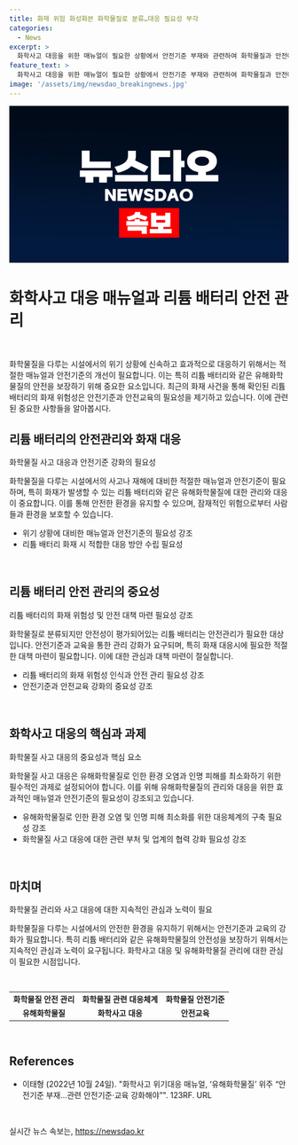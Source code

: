 ```yaml
---
title: 화재 위험 화성화븐 화학물질로 분류…대응 필요성 부각
categories:
  - News
excerpt: >
  화학사고 대응을 위한 매뉴얼이 필요한 상황에서 안전기준 부재와 관련하여 화학물질과 안전에 대한 강화된 교육이 필요하다는 지적이 나왔다. 특히, 리튬 배터리와 같은 일차전지의 안전기준이 없는 상황에서 안전한 관리가 필요하며, 최근 발생한 화재들을 고려할 때, 안전 대책이 필수적이라는 목소리가 커지고 있다. 향후에는 관련 기준과 교육을 강화하여 화학사고로부터 사람들과 환경을 보호할 수 있는 시스템을 구축해야 한다.
feature_text: >
  화학사고 대응을 위한 매뉴얼이 필요한 상황에서 안전기준 부재와 관련하여 화학물질과 안전에 대한 강화된 교육이 필요하다는 지적이 나왔다. 특히, 리튬 배터리와 같은 일차전지의 안전기준이 없는 상황에서 안전한 관리가 필요하며, 최근 발생한 화재들을 고려할 때, 안전 대책이 필수적이라는 목소리가 커지고 있다. 향후에는 관련 기준과 교육을 강화하여 화학사고로부터 사람들과 환경을 보호할 수 있는 시스템을 구축해야 한다.
image: '/assets/img/newsdao_breakingnews.jpg'
---
```


<p><img src="/assets/img/newsdao_breakingnews.jpg" alt="implanttips 속보" /></p>

<h1 data-ke-size="size26"><b>화학사고 대응 매뉴얼과 리튬 배터리 안전 관리</b></h1>

<p data-ke-size="size16">&nbsp;</p>

<p>화학물질을 다루는 시설에서의 위기 상황에 신속하고 효과적으로 대응하기 위해서는 적절한 매뉴얼과 안전기준의 개선이 필요합니다. 이는 특히 리튬 배터리와 같은 유해화학물질의 안전을 보장하기 위해 중요한 요소입니다. 최근의 화재 사건을 통해 확인된 리튬 배터리의 화재 위험성은 안전기준과 안전교육의 필요성을 제기하고 있습니다. 이에 관련된 중요한 사항들을 알아봅시다.</p>

<h2 data-ke-size="size24"><b>리튬 배터리의 안전관리와 화재 대응</b></h2>

<p data-ke-size="size16">화학물질 사고 대응과 안전기준 강화의 필요성</p>

<p>화학물질을 다루는 시설에서의 사고나 재해에 대비한 적절한 매뉴얼과 안전기준이 필요하며, 특히 화재가 발생할 수 있는 리튬 배터리와 같은 유해화학물질에 대한 관리와 대응이 중요합니다. 이를 통해 안전한 환경을 유지할 수 있으며, 잠재적인 위험으로부터 사람들과 환경을 보호할 수 있습니다.</p>

<ul>
<li>위기 상황에 대비한 매뉴얼과 안전기준의 필요성 강조</li>
<li>리튬 배터리 화재 시 적합한 대응 방안 수립 필요성</li>
</ul>

<p data-ke-size="size16">&nbsp;</p>

<h2 data-ke-size="size24">리튬 배터리 안전 관리의 중요성</h2>

<p data-ke-size="size16">리튬 배터리의 화재 위험성 및 안전 대책 마련 필요성 강조</p>

<p>화학물질로 분류되지만 안전성이 평가되어있는 리튬 배터리는 안전관리가 필요한 대상입니다. 안전기준과 교육을 통한 관리 강화가 요구되며, 특히 화재 대응시에 필요한 적절한 대책 마련이 필요합니다. 이에 대한 관심과 대책 마련이 절실합니다.</p>

<ul>
<li>리튬 배터리의 화재 위험성 인식과 안전 관리 필요성 강조</li>
<li>안전기준과 안전교육 강화의 중요성 강조</li>
</ul>

<p data-ke-size="size16">&nbsp;</p>

<h2 data-ke-size="size24">화학사고 대응의 핵심과 과제</h2>

<p data-ke-size="size16">화학물질 사고 대응의 중요성과 핵심 요소</p>

<p>화학물질 사고 대응은 유해화학물질로 인한 환경 오염과 인명 피해를 최소화하기 위한 필수적인 과제로 설정되어야 합니다. 이를 위해 유해화학물질의 관리와 대응을 위한 효과적인 매뉴얼과 안전기준의 필요성이 강조되고 있습니다.</p>

<ul>
<li>유해화학물질로 인한 환경 오염 및 인명 피해 최소화를 위한 대응체계의 구축 필요성 강조</li>
<li>화학물질 사고 대응에 대한 관련 부처 및 업계의 협력 강화 필요성 강조</li>
</ul>

<p data-ke-size="size16">&nbsp;</p>

<h2 data-ke-size="size24">마치며</h2>

<p data-ke-size="size16">화학물질 관리와 사고 대응에 대한 지속적인 관심과 노력이 필요</p>

<p>화학물질을 다루는 시설에서의 안전한 환경을 유지하기 위해서는 안전기준과 교육의 강화가 필요합니다. 특히 리튬 배터리와 같은 유해화학물질의 안전성을 보장하기 위해서는 지속적인 관심과 노력이 요구됩니다. 화학사고 대응 및 유해화학물질 관리에 대한 관심이 필요한 시점입니다.</p>

<p data-ke-size="size16">&nbsp;</p>

<table>
<tbody>
<tr>
<td style="text-align: center; height: 17px;"><b>화학물질 안전 관리</b></td>
<td style="text-align: center; height: 17px;"><b>화학물질 관련 대응체계</b></td>
<td style="text-align: center; height: 17px;"><b>화학물질 안전기준</b></td>
</tr>
<tr>
<td style="text-align: center; height: 17px;"><b>유해화학물질</b></td>
<td style="text-align: center; height: 17px;"><b>화학사고 대응</b></td>
<td style="text-align: center; height: 17px;"><b>안전교육</b></td>
</tr>
</tbody>
</table>

<p data-ke-size="size16">&nbsp;</p>

<h2 data-ke-size="size24">References</h2>

<ul>
<li>이태형 (2022년 10월 24일). "화학사고 위기대응 매뉴얼, ‘유해화학물질’ 위주 “안전기준 부재…관련 안전기준·교육 강화해야”". 123RF. URL</li>
</ul>

<p data-ke-size="size16">&nbsp;</p>
실시간 뉴스 속보는, <a href="https://newsdao.kr" rel="dofollow">https://newsdao.kr</a>



